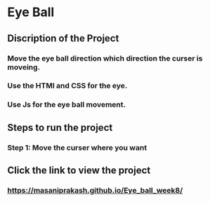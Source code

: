 # Eye Ball
## Discription of the Project
### Move the eye ball direction which direction the curser is moveing.
### Use the HTMl and CSS for the eye.
### Use Js for the eye ball movement.
## Steps to run the project
### Step 1: Move the curser where you want
## Click the link to view the project
### https://masaniprakash.github.io/Eye_ball_week8/
